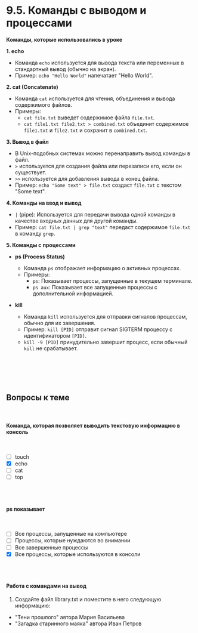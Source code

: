 # 9.5. Команды с выводом и процессами

**Команды, которые использовались в уроке**

**1. echo**

- Команда `echo` используется для вывода текста или переменных в стандартный вывод (обычно на экран).
- Пример: `echo "Hello World"` напечатает "Hello World".

**2. cat (Concatenate)**

- Команда `cat` используется для чтения, объединения и вывода содержимого файлов.
- Примеры:
    - `cat file.txt` выведет содержимое файла `file.txt`.
    - `cat file1.txt file2.txt > combined.txt` объединит содержимое `file1.txt` и `file2.txt` и сохранит в `combined.txt`.

**3. Вывод в файл**

- В Unix-подобных системах можно перенаправить вывод команды в файл.
- `>` используется для создания файла или перезаписи его, если он существует.
- `>>` используется для добавления вывода в конец файла.
- Пример: `echo "Some text" > file.txt` создаст `file.txt` с текстом "Some text".

**4. Команды на ввод и вывод**

- `|` (pipe): Используется для передачи вывода одной команды в качестве входных данных для другой команды.
- Пример: `cat file.txt | grep "text"` передаст содержимое `file.txt` в команду `grep`.

**5. Команды с процессами**

- **ps (Process Status)**
    
    - Команда `ps` отображает информацию о активных процессах.
    - Примеры:
        - `ps`: Показывает процессы, запущенные в текущем терминале.
        - `ps aux`: Показывает все запущенные процессы с дополнительной информацией.
- **kill**
    
    - Команда `kill` используется для отправки сигналов процессам, обычно для их завершения.
    - Пример: `kill [PID]` отправит сигнал SIGTERM процессу с идентификатором `[PID]`.
    - `kill -9 [PID]` принудительно завершит процесс, если обычный `kill` не срабатывает.
<br>
<br>
<br>
<br>

<a id='task1'></a>
## Вопросы к теме
<br>

#### Команда, которая позволяет выводить текстовую информацию в консоль
<br>

 -  [ ] touch
 -  [x] echo
 -  [ ] cat
 -  [ ] top
<br>
<br>

#### ps показывает
<br>

 -  [ ] Все процессы, запущенные на компьютере
 -  [ ] Процессы, которые нуждаются во внимании
 -  [ ] Все завершенные процессы
 -  [x] Все процессы, которые используются в консоли
<br>
<br>

#### **Работа с командами на вывод**

1. Создайте файл library.txt и поместите в него следующую информацию:

- "Тени прошлого" автора Мария Васильева
- "Загадка старинного маяка" автора Иван Петров
<br>

<image src="/img/9.5. pic1.png" alt="">

